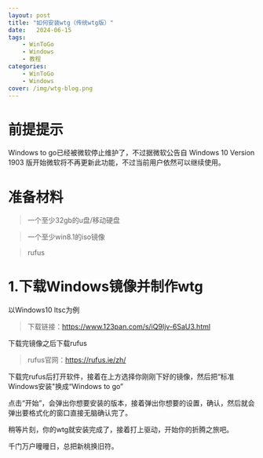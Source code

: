 ```yaml
---
layout: post
title: "如何安装wtg（传统wtg版）"
date:   2024-06-15
tags:
    - WinToGo
    - Windows
    - 教程
categories:
    - WinToGo
    - Windows
cover: /img/wtg-blog.png
---
```

# 前提提示

Windows to go已经被微软停止维护了，不过据微软公告自 Windows 10 Version 1903 版开始微软将不再更新此功能，不过当前用户依然可以继续使用。

# 准备材料

> 一个至少32gb的u盘/移动硬盘

> 一个至少win8.1的iso镜像

> rufus

# 1.下载Windows镜像并制作wtg

以Windows10 ltsc为例

> 下载链接：https://www.123pan.com/s/iQ9Ijv-6SaU3.html

下载完镜像之后下载rufus

> rufus官网：https://rufus.ie/zh/

下载完rufus后打开软件，接着在上方选择你刚刚下好的镜像，然后把“标准Windows安装"换成“Windows to go”

点击“开始”，会弹出你想要安装的版本，接着弹出你想要的设置，确认，然后就会弹出要格式化的窗口直接无脑确认完了。

稍等片刻，你的wtg就安装完成了，接着打上驱动，开始你的折腾之旅吧。

千门万户曈曈日，总把新桃换旧符。

